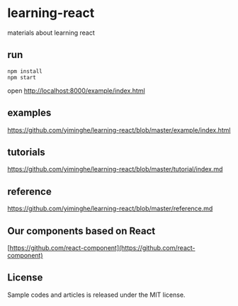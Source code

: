 # learning-react

materials about learning react

## run

```
npm install
npm start
```

open  [http://localhost:8000/example/index.html](http://localhost:8000/example/index.html)

## examples

https://github.com/yiminghe/learning-react/blob/master/example/index.html

## tutorials

https://github.com/yiminghe/learning-react/blob/master/tutorial/index.md

## reference

https://github.com/yiminghe/learning-react/blob/master/reference.md

## Our components based on React

[https://github.com/react-component](https://github.com/react-component)

## License

Sample codes and articles is released under the MIT license.